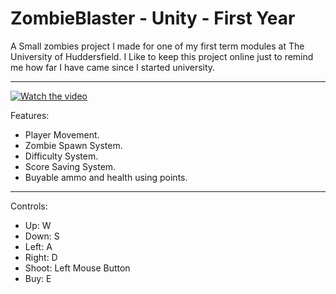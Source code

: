 # ZombieBlaster - Unity - First Year

A Small zombies project I made for one of my first term modules at The University of Huddersfield.
I Like to keep this project online just to remind me how far I have came since I started university.

----------------------------------------------------------------------------------

[![Watch the video](https://img.youtube.com/vi/bqnGO-tj72U/maxresdefault.jpg)](https://youtu.be/bqnGO-tj72U)

Features:

- Player Movement.
- Zombie Spawn System.
- Difficulty System.
- Score Saving System.
- Buyable ammo and health using points.

----------------------------------------------------------------------------------

Controls:

- Up: W
- Down: S
- Left: A
- Right: D
- Shoot: Left Mouse Button
- Buy: E

